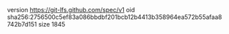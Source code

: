 version https://git-lfs.github.com/spec/v1
oid sha256:2756500c5ef83a086bbdbf201bcb12b4413b358964ea572b55afaa8742b7d151
size 1845
